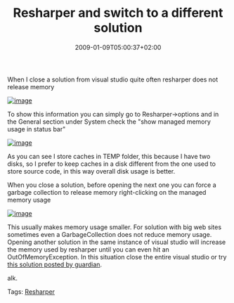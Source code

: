 ﻿---
title: "Resharper and switch to a different solution"
description: ""
date: 2009-01-09T05:00:37+02:00
draft: false
tags: [Tools and library]
categories: [Tools and library]
---
When I close a solution from visual studio quite often resharper does not release memory

[![image](https://www.codewrecks.com/blog/wp-content/uploads/2009/01/image-thumb.png)](https://www.codewrecks.com/blog/wp-content/uploads/2009/01/image.png)

To show this information you can simply go to Resharper-&gt;options and in the General section under System check the "show managed memory usage in status bar"

[![image](https://www.codewrecks.com/blog/wp-content/uploads/2009/01/image-thumb1.png)](https://www.codewrecks.com/blog/wp-content/uploads/2009/01/image1.png)

As you can see I store caches in TEMP folder, this because I have two disks, so I prefer to keep caches in a disk different from the one used to store source code, in this way overall disk usage is better.

When you close a solution, before opening the next one you can force a garbage collection to release memory right-clicking on the managed memory usage

[![image](https://www.codewrecks.com/blog/wp-content/uploads/2009/01/image-thumb2.png)](https://www.codewrecks.com/blog/wp-content/uploads/2009/01/image2.png)

This usually makes memory usage smaller. For solution with big web sites sometimes even a GarbageCollection does not reduce memory usage. Opening another solution in the same instance of visual studio will increase the memory used by resharper until you can even hit an OutOfMemoryException. In this situation close the entire visual studio or try [this solution posted by guardian](http://www.nablasoft.com/guardian/index.php/2008/12/23/resharper-outofmemoryexception-problem/).

alk.

Tags: [Resharper](http://technorati.com/tag/Resharper)
